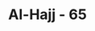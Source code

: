 ---
title: "Al-Hajj - 65"
no: 65
arabic_no: ٦٥
ayah: اَلَمْ تَرَ اَنَّ اللّٰهَ سَخَّرَ لَكُمْ مَّا فِى الْاَرْضِ وَالْفُلْكَ تَجْرِيْ فِى الْبَحْرِ بِاَمْرِهٖۗ وَيُمْسِكُ السَّمَاۤءَ اَنْ تَقَعَ عَلَى الْاَرْضِ اِلَّا بِاِذْنِهٖۗ اِنَّ اللّٰهَ بِالنَّاسِ لَرَءُوْفٌ رَّحِيْمٌ 
translation: "Tidakkah engkau memperhatikan bahwa Allah menundukkan bagimu (manusia) apa yang ada di bumi dan kapal yang berlayar di lautan dengan perintah-Nya. Dan Dia menahan (benda-benda) langit agar tidak jatuh ke bumi, melainkan dengan izin-Nya? Sungguh, Allah Maha Pengasih, Maha Penyayang kepada manusia."
tafsir: "Di antara nikmat yang telah diberikan Allah kepada hamba-Nya ialah Dia menundukkan dan memudahkan bagi manusia untuk memanfaatkan segala yang terkandung di dalam bumi dan segala yang ada di permukaannya, sehingga dapat dimanfaatkan untuk kepentingan hidup dan kehidupan manusia. Manusia diberi pengetahuan dan kemampuan menanam dan menyuburkan tanaman, menggali barang-barang tambang yang beraneka ragam macamnya. Kemudian Allah menunjukkan cara-cara memanfaatkan semuanya itu. Allah berfirman:\n\nDan Dia menundukkan apa yang ada di langit dan apa yang ada di bumi untukmu semuanya (sebagai rahmat) dari-Nya. (al-Jashiyah/45: 13)\n\nManusia telah dianugerahi Allah ilmu yang banyak. Kadang-kadang sebagian mereka menjadi angkuh dan sombong dengan ilmu yang dimilikinya itu, hendaklah manusia ingat bahwa ilmu yang diberikan itu, hanyalah sedikit bila dibandingkan dengan ilmu Allah yang belum diketahui manusia. Ilmu manusia tidak ada artinya sama sekali bila dibandingkan dengan ilmu Allah, sebagaimana firman Allah:\n\nDan mereka bertanya kepadamu (Muhammad) tentang roh. Katakanlah, \"Roh itu termasuk urusan Tuhanku, sedangkan kamu diberi pengetahuan hanya sedikit.\" (al-Isra'/17: 85)\n\nDemikianlah Allah menundukkan dan memudahkan penguasaan kapal dan laut kepada manusia. Dimudahkan kapal berlayar ke samudera, membawa manusia dan keperluan manusia ke segenap penjuru dunia. Dengan kapal itu pula manusia mencari rezeki di lautan berupa ikan, mutiara, barang tambang dan khazanah lautan berupa ikan yang tidak terhitung banyaknya.\n\nAllah menciptakan alam semesta, yang terdiri atas ruang angkasa dan planet-planetnya yang tidak terhitung banyaknya. Semua terapung dan beredar melalui garis edar yang telah ditentukan Allah. Masing-masing planet itu mempunyai daya tarik, sehingga ia tidak jatuh berantakan, kecuali jika Allah menghendaki-Nya. Firman Allah:\n\nApabila langit terbelah, dan apabila bintang-bintang jatuh berserakan. (al- Infithar/82: 1-2)\n\nSemuanya itu tidak dijadikan Allah dengan cara kebetulan saja, tetapi dengan maksud tertentu, dengan hukum-hukum dan ketentuan-ketentuan yang rapi dan teliti. Dengan hukum-hukum dan ketentuan-ketentuan itu manusia dapat mengambil manfaat daripadanya, mereka dapat terbang di jagat raya, naik ke planet lain, mereka dapat meramalkan keadaan cuaca. Mereka dapat berpergian dari suatu negeri ke negeri yang lain dalam waktu yang tidak lama, dan banyak lagi manfaat lain yang dapat mereka ambil dengan menggunakan ketentan-ketentuan dan hukum-hukum Allah itu. Semuanya itu menunjukkan kasih sayang Tuhan kepada manusia."
---